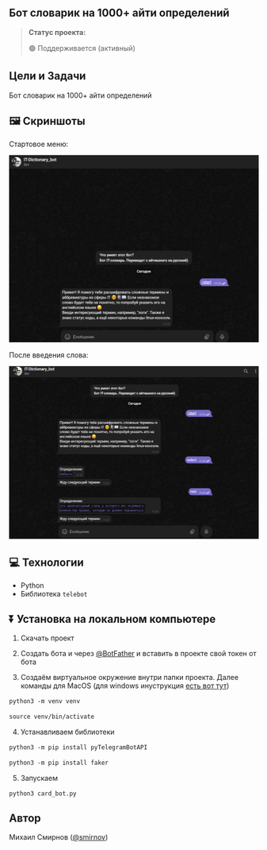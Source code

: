 <h2>Бот словарик на 1000+ айти определений</h2>

> **Статус проекта:**
>
> 🟢 Поддерживается (активный) 

## Цели и Задачи
Бот словарик на 1000+ айти определений

## 🖼 Скриншоты

Стартовое меню:

![image](https://raw.githubusercontent.com/itsmismi/tg_bot_dictionary/refs/heads/main/start.png)

После введения слова:

![image](https://raw.githubusercontent.com/itsmismi/tg_bot_dictionary/refs/heads/main/result.png)


## 💻 Технологии

* Python
* Библиотека `telebot`

## ⏬ Установка на локальном компьютере

1. Скачать проект
   
2. Создать бота и через [@BotFather](https://t.me/BotFather) и вставить в проекте свой токен от бота

3. Создаём виртуальное окружение внутри папки проекта.
Далее команды для MacOS (для windows инуструкция [есть вот тут](https://realpython.com/python-virtual-environments-a-primer/#create-it))

``` markdown
python3 -m venv venv
```

``` markdown
source venv/bin/activate
```
4. Устанавливаем библиотеки

``` markdown
python3 -m pip install pyTelegramBotAPI
```

``` markdown
python3 -m pip install faker
```

5. Запускаем
``` markdown
python3 card_bot.py
```

## Автор

Михаил Смирнов ([@smirnov](https://t.me/itsmismi))
